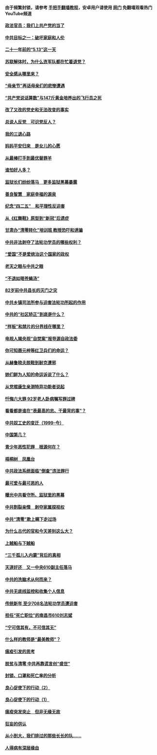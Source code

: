#### 由于频繁封锁，请参考 [手把手翻墙教程](https://github.com/gfw-breaker/guides/wiki/)，安卓用户请使用 [网门](https://github.com/gfw-breaker/nogfw/blob/master/dl.md?t=05170900) 免翻墙观看热门YouTube频道 

#### [政法官员：我们上共产党的当了](../pages/19/425351.md?t=05170900) 

#### [中共目标之一：破坏家庭和人伦](../pages/19/424454.md?t=05170900) 

#### [二十一年前的“5.13”这一天](../pages/19/424814.md?t=05170900) 

#### [苏联解体时，为什么连军队都在忙着退党？](../pages/19/424335.md?t=05170900) 

#### [安全感从哪里来？](../pages/19/424336.md?t=05170900) 

#### [“母亲节”再话母亲们的悲惨遭遇](../pages/19/424234.md?t=05170900) 

#### [“共产党说话算数”与147斤黄金培养出的飞行员之死](../pages/19/424115.md?t=05170900) 

#### [改了又改的党史和无法改变的事实](../pages/19/424037.md?t=05170900) 

#### [总说人反党　可识党反人？](../pages/19/423820.md?t=05170900) 

#### [我的三退心路](../pages/19/423876.md?t=05170900) 

#### [妈妈平安归来　是女儿的心愿](../pages/19/423947.md?t=05170900) 

#### [从最棒打手到最优替罪羊](../pages/19/423819.md?t=05170900) 

#### [谁怕好人多？](../pages/19/423774.md?t=05170900) 

#### [监狱长们纷纷落马　更多监狱黑幕暴露](../pages/19/423787.md?t=05170900) 

#### [善良智慧　家庭幸福的源泉](../pages/19/423632.md?t=05170900) 

#### [纪念“四二五”　和平理性反迫害](../pages/19/423660.md?t=05170900) 

#### [从《红舞鞋》原型到“新冠”后遗症](../pages/19/423509.md?t=05170900) 

#### [甘肃办“清零转化”培训班 教授恐吓和诱骗](../pages/19/423498.md?t=05170900) 

#### [中共非法剥夺了法轮功学员的哪些权利？](../pages/19/423392.md?t=05170900) 

#### [“爱国”不是爱统治这个国家的政权](../pages/19/423029.md?t=05170900) 

#### [老天之眼与中共之眼](../pages/19/423378.md?t=05170900) 

#### [“不退如喝苍蝇汤”](../pages/19/423287.md?t=05170900) 

#### [82岁前中共县长的灭门之灾](../pages/19/423055.md?t=05170900) 

#### [中共乡镇司法所参与迫害法轮功所起的作用](../pages/19/423064.md?t=05170900) 

#### [中共的“社区矫正”到底是什么？](../pages/19/422870.md?t=05170900) 

#### [“样板”和禁片的分界线在哪里？](../pages/19/422704.md?t=05170900) 

#### [电视人揭央视“自焚案”报导源自政法委](../pages/19/422770.md?t=05170900) 

#### [你可知聂元梓等红卫兵们的命运？](../pages/19/422848.md?t=05170900) 

#### [从赫鲁晓夫脱鞋到耐克遭邪](../pages/19/422826.md?t=05170900) 

#### [她们鲜为人知的命运诉说了什么？](../pages/19/422754.md?t=05170900) 

#### [从党棍康生亲测特异功能者说起](../pages/19/422657.md?t=05170900) 

#### [忏悔六大罪 92岁老人卧病嘱写罪过碑](../pages/19/422750.md?t=05170900) 

#### [看看都是谁在“表最高的忠、干最背的事”？](../pages/19/422703.md?t=05170900) 

#### [中共奴工史的变迁（1999-今）](../pages/19/422656.md?t=05170900) 

#### [中国第几？](../pages/19/422496.md?t=05170900) 

#### [青少年恶性犯罪　根源何在？](../pages/19/422449.md?t=05170900) 

#### [梧桐树　凤凰台](../pages/19/422442.md?t=05170900) 

#### [中共政法系统面临“倒查”违法罪行](../pages/19/422497.md?t=05170900) 

#### [最可爱与最可恶的人](../pages/19/422448.md?t=05170900) 

#### [曝光中共看守所、监狱里的黑幕](../pages/19/422390.md?t=05170900) 

#### [中共割裂亲情　剥夺家属探视权](../pages/19/422364.md?t=05170900) 

#### [中共“清零”欺上瞒下走过场](../pages/19/422306.md?t=05170900) 

#### [为什么古代的官和今天差别这么大？](../pages/19/422228.md?t=05170900) 

#### [上贼船与下贼船](../pages/19/422276.md?t=05170900) 

#### [“三千孤儿入内蒙”背后的真相](../pages/19/422229.md?t=05170900) 

#### [天道好还　又一中央610副主任落马](../pages/19/422155.md?t=05170900) 

#### [中共的洗脑术从何而来？](../pages/19/422154.md?t=05170900) 

#### [中共无底线监控和收集个人信息](../pages/19/422039.md?t=05170900) 

#### [传统新年 至少708名法轮功学员遭迫害](../pages/19/421946.md?t=05170900) 

#### [担任“死亡职位”的南昌市610刘志斌](../pages/19/421957.md?t=05170900) 

#### [“宁可信其有，不可信其无”](../pages/19/421691.md?t=05170900) 

#### [什么样的教师是“最美教师”？](../pages/19/421755.md?t=05170900) 

#### [瘟疫引发的思考](../pages/19/421594.md?t=05170900) 

#### [脱贫与清零 中共再靠谎言创“盛世”](../pages/19/421590.md?t=05170900) 

#### [封锁、口罩和死亡率的分析](../pages/19/421495.md?t=05170900) 

#### [良心促使下的行动（2）](../pages/19/421361.md?t=05170900) 

#### [良心促使下的行动（1）](../pages/19/421302.md?t=05170900) 

#### [瘟疫突发突止　但非无缘无故](../pages/19/421281.md?t=05170900) 

#### [狂妄的供认](../pages/19/421199.md?t=05170900) 

#### [从小到大，我们排过的那些长长的队……](../pages/19/421243.md?t=05170900) 

#### [人得病有深层缘由](../pages/19/420864.md?t=05170900) 

